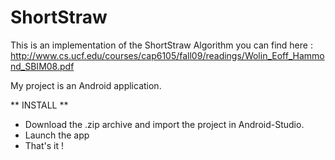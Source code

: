 ShortStraw
==========

This is an implementation of the ShortStraw Algorithm you can find here : http://www.cs.ucf.edu/courses/cap6105/fall09/readings/Wolin_Eoff_Hammond_SBIM08.pdf

My project is an Android application.

** INSTALL **

* Download the .zip archive and import the project in Android-Studio.
* Launch the app
* That's it !

